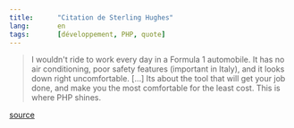 ```yaml
---
title:      "Citation de Sterling Hughes"
lang:       en
tags:       [développement, PHP, quote]
---
```


> I wouldn't ride to work every day in a Formula 1 automobile. It has no air conditioning, poor safety features (important in Italy), and it looks down right uncomfortable. […] Its about the tool that will get your job done, and make you the most comfortable for the least cost. This is where PHP shines.


[source](http://www.edwardbear.org/serendipity/archives/1178_NET_vs_PHP_again_and_again.html)

